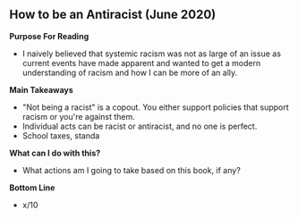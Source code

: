## How to be an Antiracist (June 2020)

**Purpose For Reading**
- I naively believed that systemic racism was not as large of an issue as current events have made apparent and wanted to get a modern understanding of racism and how I can be more of an ally.
 
**Main Takeaways**
- "Not being a racist" is a copout. You either support policies that support racism or you're against them.
- Individual acts can be racist or antiracist, and no one is perfect.
- School taxes, standa

**What can I do with this?**
- What actions am I going to take based on this book, if any?

**Bottom Line**
- x/10
<!--stackedit_data:
eyJoaXN0b3J5IjpbLTEwOTg0NzMxNzAsMTk4OTAwNzYyNl19
-->